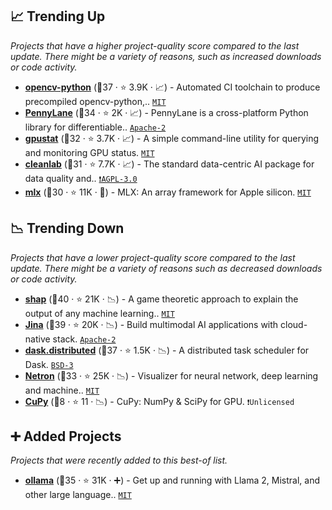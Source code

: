 ## 📈 Trending Up

_Projects that have a higher project-quality score compared to the last update. There might be a variety of reasons, such as increased downloads or code activity._

- <b><a href="https://github.com/opencv/opencv-python">opencv-python</a></b> (🥈37 ·  ⭐ 3.9K · 📈) - Automated CI toolchain to produce precompiled opencv-python,.. <code><a href="http://bit.ly/34MBwT8">MIT</a></code>
- <b><a href="https://github.com/PennyLaneAI/pennylane">PennyLane</a></b> (🥇34 ·  ⭐ 2K · 📈) - PennyLane is a cross-platform Python library for differentiable.. <code><a href="http://bit.ly/3nYMfla">Apache-2</a></code>
- <b><a href="https://github.com/wookayin/gpustat">gpustat</a></b> (🥈32 ·  ⭐ 3.7K · 📈) - A simple command-line utility for querying and monitoring GPU status. <code><a href="http://bit.ly/34MBwT8">MIT</a></code>
- <b><a href="https://github.com/cleanlab/cleanlab">cleanlab</a></b> (🥈31 ·  ⭐ 7.7K · 📈) - The standard data-centric AI package for data quality and.. <code><a href="http://bit.ly/3pwmjO5">❗️AGPL-3.0</a></code>
- <b><a href="https://github.com/ml-explore/mlx">mlx</a></b> (🥉30 ·  ⭐ 11K · 🐣) - MLX: An array framework for Apple silicon. <code><a href="http://bit.ly/34MBwT8">MIT</a></code>

## 📉 Trending Down

_Projects that have a lower project-quality score compared to the last update. There might be a variety of reasons such as decreased downloads or code activity._

- <b><a href="https://github.com/shap/shap">shap</a></b> (🥇40 ·  ⭐ 21K · 📉) - A game theoretic approach to explain the output of any machine learning.. <code><a href="http://bit.ly/34MBwT8">MIT</a></code>
- <b><a href="https://github.com/jina-ai/jina">Jina</a></b> (🥈39 ·  ⭐ 20K · 📉) - Build multimodal AI applications with cloud-native stack. <code><a href="http://bit.ly/3nYMfla">Apache-2</a></code>
- <b><a href="https://github.com/dask/distributed">dask.distributed</a></b> (🥈37 ·  ⭐ 1.5K · 📉) - A distributed task scheduler for Dask. <code><a href="http://bit.ly/3aKzpTv">BSD-3</a></code>
- <b><a href="https://github.com/lutzroeder/netron">Netron</a></b> (🥇33 ·  ⭐ 25K · 📉) - Visualizer for neural network, deep learning and machine.. <code><a href="http://bit.ly/34MBwT8">MIT</a></code> <code><img src="https://git.io/JLy1Q" style="display:inline;" width="13" height="13"></code> <code><img src="https://git.io/JLy1A" style="display:inline;" width="13" height="13"></code>
- <b><a href="{}">CuPy</a></b> (🥉8 ·  ⭐ 11 · 📉) - CuPy: NumPy & SciPy for GPU. <code>❗Unlicensed</code>

## ➕ Added Projects

_Projects that were recently added to this best-of list._

- <b><a href="https://github.com/jmorganca/ollama">ollama</a></b> (🥈35 ·  ⭐ 31K · ➕) - Get up and running with Llama 2, Mistral, and other large language.. <code><a href="http://bit.ly/34MBwT8">MIT</a></code>

